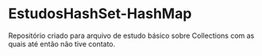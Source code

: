 # EstudosHashSet-HashMap
Repositório criado para arquivo de estudo básico sobre Collections com as quais até então não tive contato.
